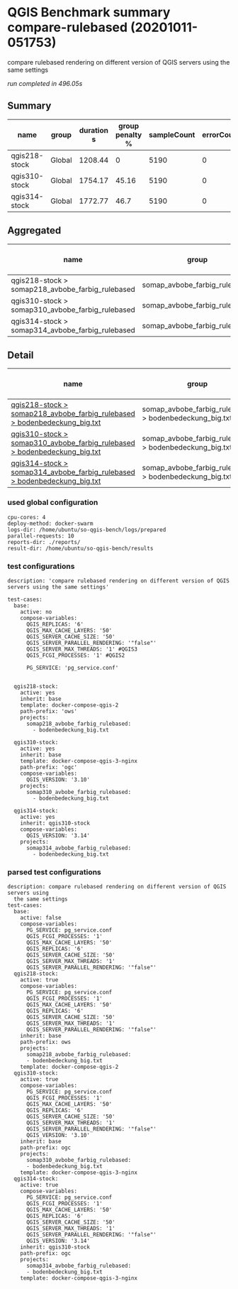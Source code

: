 # QGIS Benchmark summary compare-rulebased (20201011-051753)


compare rulebased rendering on different version of QGIS servers using the same settings

_run completed in 496.05s_

## Summary
| name          | group   |   duration s |   group penalty % |   sampleCount |   errorCount |   memMaxMB |   memAvgMB |   cpuMax% |   cpuAvg% |   errorPct |
|---------------|---------|--------------|-------------------|---------------|--------------|------------|------------|-----------|-----------|------------|
| qgis218-stock | Global  |      1208.44 |              0    |          5190 |            0 |     7001.4 |     5368   |      99.9 |      98.1 |          0 |
| qgis310-stock | Global  |      1754.17 |             45.16 |          5190 |            0 |     6676   |     5144.3 |      90.3 |      74.9 |          0 |
| qgis314-stock | Global  |      1772.77 |             46.7  |          5190 |            0 |     6711.2 |     5144.7 |      98.9 |      74.4 |          0 |

## Aggregated
| name                                             | group                         |   duration s |   group penalty % |   sampleCount |   errorCount |   memMaxMB |   memAvgMB |   cpuMax% |   cpuAvg% |   errorPct |
|--------------------------------------------------|-------------------------------|--------------|-------------------|---------------|--------------|------------|------------|-----------|-----------|------------|
| qgis218-stock > somap218_avbobe_farbig_rulebased | somap_avbobe_farbig_rulebased |      1208.44 |              0    |          5190 |            0 |     7001.4 |     5368   |      99.9 |      98.1 |          0 |
| qgis310-stock > somap310_avbobe_farbig_rulebased | somap_avbobe_farbig_rulebased |      1754.17 |             45.16 |          5190 |            0 |     6676   |     5144.3 |      90.3 |      74.9 |          0 |
| qgis314-stock > somap314_avbobe_farbig_rulebased | somap_avbobe_farbig_rulebased |      1772.77 |             46.7  |          5190 |            0 |     6711.2 |     5144.7 |      98.9 |      74.4 |          0 |

## Detail
| name                                                                                                                                                                                                                         | group                                                  |   duration s |   group penalty % |   sampleCount |   errorCount |   errorPct |   meanResTime |   medianResTime |   minResTime |   maxResTime |   pct1ResTime |   pct2ResTime |   pct3ResTime |   throughput |   receivedKBytesPerSec |   sentKBytesPerSec |   memMaxMB |   memAvgMB |   memMinMB |   cpuMax% |   cpuAvg% |   cpuMin% |
|------------------------------------------------------------------------------------------------------------------------------------------------------------------------------------------------------------------------------|--------------------------------------------------------|--------------|-------------------|---------------|--------------|------------|---------------|-----------------|--------------|--------------|---------------|---------------|---------------|--------------|------------------------|--------------------|------------|------------|------------|-----------|-----------|-----------|
| [qgis218-stock > somap218_avbobe_farbig_rulebased > bodenbedeckung_big.txt](../results/details/compare-rulebased/20201011-051753/qgis218-stock/somap218_avbobe_farbig_rulebased/bodenbedeckung_big.txt/dashboard/index.html) | somap_avbobe_farbig_rulebased > bodenbedeckung_big.txt |      1208.44 |              0    |          5190 |            0 |          0 |       232.84  |             144 |           28 |         2193 |         548   |        645    |        864    |      42.4901 |                8119.21 |            19.0771 |     7001.4 |     5368   |     2217.2 |      99.9 |      98.1 |      13   |
| [qgis310-stock > somap310_avbobe_farbig_rulebased > bodenbedeckung_big.txt](../results/details/compare-rulebased/20201011-051753/qgis310-stock/somap310_avbobe_farbig_rulebased/bodenbedeckung_big.txt/dashboard/index.html) | somap_avbobe_farbig_rulebased > bodenbedeckung_big.txt |      1754.17 |             45.16 |          5190 |            0 |          0 |       337.991 |             265 |           28 |         1779 |         684.9 |        832.35 |       1117    |      29.321  |                5598.25 |            13.1645 |     6676   |     5144.3 |     2418.5 |      90.3 |      74.9 |      14.8 |
| [qgis314-stock > somap314_avbobe_farbig_rulebased > bodenbedeckung_big.txt](../results/details/compare-rulebased/20201011-051753/qgis314-stock/somap314_avbobe_farbig_rulebased/bodenbedeckung_big.txt/dashboard/index.html) | somap_avbobe_farbig_rulebased > bodenbedeckung_big.txt |      1772.77 |             46.7  |          5190 |            0 |          0 |       341.575 |             267 |           26 |         1991 |         694   |        847    |       1150.45 |      29.0166 |                5539.95 |            13.0278 |     6711.2 |     5144.7 |     2370.8 |      98.9 |      74.4 |      15.2 |

### used global configuration

```
cpu-cores: 4
deploy-method: docker-swarm
logs-dir: /home/ubuntu/so-qgis-bench/logs/prepared
parallel-requests: 10
reports-dir: ./reports/
result-dir: /home/ubuntu/so-qgis-bench/results

```
### test configurations

```
description: 'compare rulebased rendering on different version of QGIS servers using the same settings'

test-cases:
  base:
    active: no
    compose-variables:
      QGIS_REPLICAS: '6'
      QGIS_MAX_CACHE_LAYERS: '50'
      QGIS_SERVER_CACHE_SIZE: '50'
      QGIS_SERVER_PARALLEL_RENDERING: '"false"'
      QGIS_SERVER_MAX_THREADS: '1' #QGIS3
      QGIS_FCGI_PROCESSES: '1' #QGIS2

      PG_SERVICE: 'pg_service.conf'


  qgis218-stock:
    active: yes
    inherit: base
    template: docker-compose-qgis-2
    path-prefix: 'ows'
    projects:
      somap218_avbobe_farbig_rulebased:
        - bodenbedeckung_big.txt

  qgis310-stock:
    active: yes
    inherit: base
    template: docker-compose-qgis-3-nginx
    path-prefix: 'ogc'
    compose-variables:
      QGIS_VERSION: '3.10'
    projects:
      somap310_avbobe_farbig_rulebased:
        - bodenbedeckung_big.txt

  qgis314-stock:
    active: yes
    inherit: qgis310-stock
    compose-variables:
      QGIS_VERSION: '3.14'
    projects:
      somap314_avbobe_farbig_rulebased:
        - bodenbedeckung_big.txt

```
### parsed test configurations

```
description: compare rulebased rendering on different version of QGIS servers using
  the same settings
test-cases:
  base:
    active: false
    compose-variables:
      PG_SERVICE: pg_service.conf
      QGIS_FCGI_PROCESSES: '1'
      QGIS_MAX_CACHE_LAYERS: '50'
      QGIS_REPLICAS: '6'
      QGIS_SERVER_CACHE_SIZE: '50'
      QGIS_SERVER_MAX_THREADS: '1'
      QGIS_SERVER_PARALLEL_RENDERING: '"false"'
  qgis218-stock:
    active: true
    compose-variables:
      PG_SERVICE: pg_service.conf
      QGIS_FCGI_PROCESSES: '1'
      QGIS_MAX_CACHE_LAYERS: '50'
      QGIS_REPLICAS: '6'
      QGIS_SERVER_CACHE_SIZE: '50'
      QGIS_SERVER_MAX_THREADS: '1'
      QGIS_SERVER_PARALLEL_RENDERING: '"false"'
    inherit: base
    path-prefix: ows
    projects:
      somap218_avbobe_farbig_rulebased:
      - bodenbedeckung_big.txt
    template: docker-compose-qgis-2
  qgis310-stock:
    active: true
    compose-variables:
      PG_SERVICE: pg_service.conf
      QGIS_FCGI_PROCESSES: '1'
      QGIS_MAX_CACHE_LAYERS: '50'
      QGIS_REPLICAS: '6'
      QGIS_SERVER_CACHE_SIZE: '50'
      QGIS_SERVER_MAX_THREADS: '1'
      QGIS_SERVER_PARALLEL_RENDERING: '"false"'
      QGIS_VERSION: '3.10'
    inherit: base
    path-prefix: ogc
    projects:
      somap310_avbobe_farbig_rulebased:
      - bodenbedeckung_big.txt
    template: docker-compose-qgis-3-nginx
  qgis314-stock:
    active: true
    compose-variables:
      PG_SERVICE: pg_service.conf
      QGIS_FCGI_PROCESSES: '1'
      QGIS_MAX_CACHE_LAYERS: '50'
      QGIS_REPLICAS: '6'
      QGIS_SERVER_CACHE_SIZE: '50'
      QGIS_SERVER_MAX_THREADS: '1'
      QGIS_SERVER_PARALLEL_RENDERING: '"false"'
      QGIS_VERSION: '3.14'
    inherit: qgis310-stock
    path-prefix: ogc
    projects:
      somap314_avbobe_farbig_rulebased:
      - bodenbedeckung_big.txt
    template: docker-compose-qgis-3-nginx

```